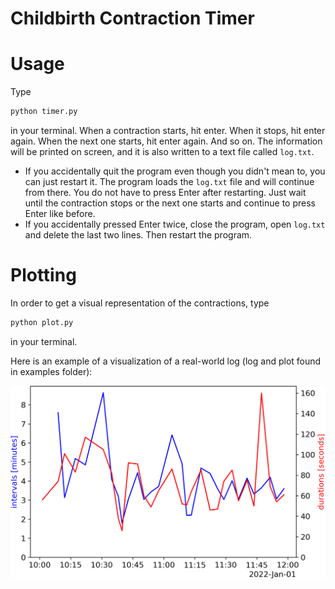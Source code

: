 # Childbirth Contraction Timer

# Usage
Type
```bash
python timer.py
```
in your terminal. When a contraction starts, hit enter. When it stops, hit enter again. When the next one starts, hit enter again. And so on.
The information will be printed on screen, and it is also written to a text file called `log.txt`.
- If you accidentally quit the program even though you didn't mean to, you can just restart it. The program loads the `log.txt` file and will continue from there. You do not have to press Enter after restarting. Just wait until the contraction stops or the next one starts and continue to press Enter like before.
- If you accidentally pressed Enter twice, close the program, open `log.txt` and delete the last two lines. Then restart the program.

# Plotting
In order to get a visual representation of the contractions, type
```bash
python plot.py
```
in your terminal.


Here is an example of a visualization of a real-world log (log and plot found in examples folder):

![Example plot](examples/plot.png)
